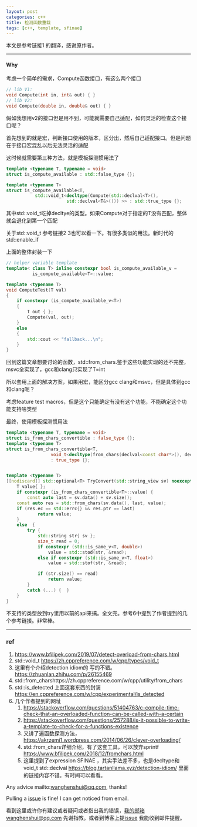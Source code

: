 ```yaml
---
layout: post
categories: c++
title: 检测函数重载
tags: [c++, template, sfinae]
---
```


  

本文是参考链接1 的翻译，感谢原作者。

---

#### Why

考虑一个简单的需求，Compute函数接口，有这么两个接口

```c++
// lib V1:
void Compute(int in, int& out) { }
// lib V2:
void Compute(double in, double& out) { }
```

假如我想用v2的接口但是用不到，可能就需要自己适配，如何灵活的检查这个接口呢？

首先想到的就是宏，判断接口使用的版本，区分出，然后自己适配接口。但是问题在于接口宏混乱以后无法灵活的适配

这时候就需要第三种方法，就是模板探测惯用法了



```c++
template <typename T, typename = void>
struct is_compute_available : std::false_type {};

template <typename T>
struct is_compute_available<T, 
           std::void_t<decltype(Compute(std::declval<T>(), 
                       std::declval<T&>())) >> : std::true_type {};
```

其中std::void_t吃掉decltye的类型。如果Compute对于指定的T没有匹配，整体就会退化到第一个匹配

关于std::void_t 参考链接2 3也可以看一下。有很多类似的用法。新时代的std::enable_if

上面的整体封装一下

```c++
// helper variable template
template< class T> inline constexpr bool is_compute_available_v = 
          is_compute_available<T>::value;

template <typename T>
void ComputeTest(T val)
{
    if constexpr (is_compute_available_v<T>)
    {
        T out { };
        Compute(val, out);
    }
    else
    {
        std::cout << "fallback...\n";
    }
}
```



回到这篇文章想要讨论的函数，std::from_chars.鉴于这些功能实现的还不完整，msvc全实现了，gcc和clang只实现了T=int

所以套用上面的解决方案，如果用宏，能区分gcc clang和msvc，但是具体到gcc和clang呢？

考虑feature test macros，但是这个只能确定有没有这个功能，不能确定这个功能支持啥类型



最终，使用模板探测惯用法

```c++
template <typename T, typename = void>
struct is_from_chars_convertible : false_type {};
template <typename T>
struct is_from_chars_convertible<T, 
                 void_t<decltype(from_chars(declval<const char*>(), declval<const char*>(), declval<T&>()))>> 
                 : true_type {};


template <typename T>
[[nodiscard]] std::optional<T> TryConvert(std::string_view sv) noexcept {
    T value{ };
    if constexpr (is_from_chars_convertible<T>::value) {
        const auto last = sv.data() + sv.size();
    const auto res = std::from_chars(sv.data(), last, value);
    if (res.ec == std::errc{} && res.ptr == last)
            return value;
    }
    else  {
        try {
            std::string str{ sv };
            size_t read = 0;
            if constexpr (std::is_same_v<T, double>)
                value = std::stod(str, &read);
            else if constexpr (std::is_same_v<T, float>)
                value = std::stof(str, &read);

            if (str.size() == read)
                return value;
        }
        catch (...) {  }
    }
}
```

不支持的类型放到try里用以前的api来搞。全文完。参考6中提到了作者提到的几个参考链接。非常棒。



----

### ref

1. https://www.bfilipek.com/2019/07/detect-overload-from-chars.html
2. std::void_t https://zh.cppreference.com/w/cpp/types/void_t
3. 这里有个介绍detection idiom的 写的不错。https://zhuanlan.zhihu.com/p/26155469
4. std::from_charshttps://zh.cppreference.com/w/cpp/utility/from_chars
5. std::is_detected 上面这套东西的封装 https://en.cppreference.com/w/cpp/experimental/is_detected
6. 几个作者提到的网址
   1. https://stackoverflow.com/questions/51404763/c-compile-time-check-that-an-overloaded-function-can-be-called-with-a-certain
   2. https://stackoverflow.com/questions/257288/is-it-possible-to-write-a-template-to-check-for-a-functions-existence
   3. 又讲了遍函数探测方法，https://akrzemi1.wordpress.com/2014/06/26/clever-overloading/
   4. std::from_chars详细介绍，有了这套工具，可以放弃sprintf https://www.bfilipek.com/2018/12/fromchars.html
   5. 这里提到了expression SFINAE ，其实手法差不多，也是decltype和void_t std::declval  https://blog.tartanllama.xyz/detection-idiom/ 里面的链接内容不错。有时间可以看看。



Any advice mailto:wanghenshui@qq.com, thanks! 

Pulling a [issue](https://github.com/wanghenshui/wanghenshui.github.io/issues/new) is fine! I can get noticed from email.

看到这里或许你有建议或者疑问或者指出我的错误，我的邮箱wanghenshui@qq.com 先谢指教。或者到博客上提[issue](https://github.com/wanghenshui/wanghenshui.github.io/issues/new) 我能收到邮件提醒。